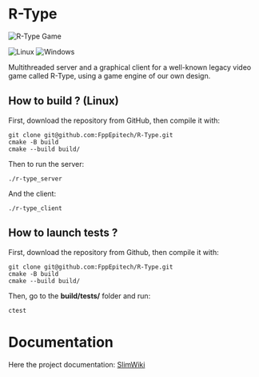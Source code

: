 # R-Type

![R-Type Game](https://i.imgur.com/DnVU1l5.png)

![Linux](https://github.com/FppEpitech/R-Type/actions/workflows/cmake-linux.yml/badge.svg)
![Windows](https://github.com/FppEpitech/R-Type/actions/workflows/cmake-windows.yml/badge.svg)


Multithreaded server and a graphical client for a well-known legacy video game called R-Type, using a game engine of our own design.

## How to build ? (Linux)
First, download the repository from GitHub, then compile it with:
```
git clone git@github.com:FppEpitech/R-Type.git
cmake -B build
cmake --build build/
```
Then to run the server:
```
./r-type_server
```
And the client:
```
./r-type_client
```
## How to launch tests ?
First, download the repository from Github, then compile it with:
```
git clone git@github.com:FppEpitech/R-Type.git
cmake -B build
cmake --build build/
```
Then, go to the **build/tests/** folder and run:
```
ctest
```

# Documentation
Here the project documentation: [SlimWiki](https://slimwiki.com/6fvu0f5pu/getting-started-nqdxve9qg-/welcome)
